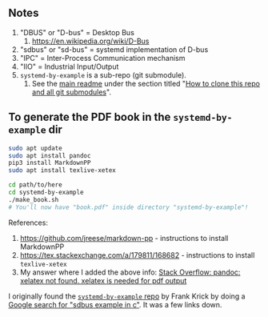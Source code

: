 
## Notes

1. "DBUS" or "D-bus" = Desktop Bus
    1. https://en.wikipedia.org/wiki/D-Bus
1. "sdbus" or "sd-bus" = systemd implementation of D-bus
1. "IPC" = Inter-Process Communication mechanism
1. "IIO" = Industrial Input/Output
1. `systemd-by-example` is a sub-repo (git submodule).
    1. See the [main readme](../README.md) under the section titled "[How to clone this repo and all git submodules](../README.md#how-to-clone-this-repo-and-all-git-submodules)".


## To generate the PDF book in the `systemd-by-example` dir

```bash
sudo apt update
sudo apt install pandoc
pip3 install MarkdownPP
sudo apt install texlive-xetex

cd path/to/here
cd systemd-by-example
./make_book.sh
# You'll now have "book.pdf" inside directory "systemd-by-example"!
```

References:
1. https://github.com/jreese/markdown-pp - instructions to install MarkdownPP
1. https://tex.stackexchange.com/a/179811/168682 - instructions to install `texlive-xetex`
1. My answer where I added the above info: [Stack Overflow: pandoc: xelatex not found. xelatex is needed for pdf output](https://stackoverflow.com/a/71609094/4561887)

I originally found the [`systemd-by-example` repo](https://gitlab.com/franks_reich/systemd-by-example) by Frank Krick by doing a [Google search for "sdbus example in c"](https://www.google.com/search?q=sdbus+example+in+c&oq=sdbus+example+in+c&aqs=chrome..69i57.224j0j9&sourceid=chrome&ie=UTF-8). It was a few links down.
